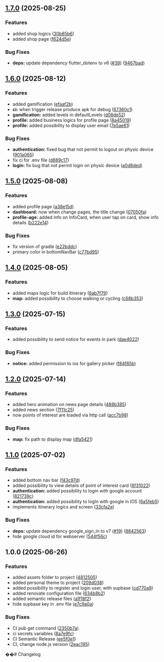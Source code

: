 ## [1.7.0](https://github.com/AlexTesta00/Discover/compare/v1.6.0...v1.7.0) (2025-08-25)

### Features

* added shop logics ([30b85b6](https://github.com/AlexTesta00/Discover/commit/30b85b655e46b4ad27c10bcb940bad3db1e7c530))
* added shop page ([f624d5e](https://github.com/AlexTesta00/Discover/commit/f624d5e9443147108fa8142052becc46de498dda))

### Bug Fixes

* **deps:** update dependency flutter_dotenv to v6 ([#39](https://github.com/AlexTesta00/Discover/issues/39)) ([9467bad](https://github.com/AlexTesta00/Discover/commit/9467bad79c714dfdfd7c2919dea3c8c4ec7c2df9))

## [1.6.0](https://github.com/AlexTesta00/Discover/compare/v1.5.0...v1.6.0) (2025-08-12)

### Features

* added gamification ([efaaf2b](https://github.com/AlexTesta00/Discover/commit/efaaf2b82b211247d53f2ddfa7944118c76fda48))
* **ci:** when trigger release produce apk for debug ([67360c1](https://github.com/AlexTesta00/Discover/commit/67360c145d68b40bce40bce35fb36468bd6028d3))
* **gamification:** added levels in defaultLevels ([d08de52](https://github.com/AlexTesta00/Discover/commit/d08de52de051d75889f1d52061a53ea14c462521))
* **profile:** added business logics for profile page ([8a45019](https://github.com/AlexTesta00/Discover/commit/8a4501977e3f053684a49ec4599e1102f06d7a23))
* **profile:** added possibility to display user email ([7e5ae61](https://github.com/AlexTesta00/Discover/commit/7e5ae61a690b9ae38a30b7b36b2a652e99f9d3ee))

### Bug Fixes

* **authentication:** fixed bug that not permit to logout on physic device ([901a065](https://github.com/AlexTesta00/Discover/commit/901a065c72836f2ebe0f705a82b380363e56f148))
* fix ci for .env file ([d889c17](https://github.com/AlexTesta00/Discover/commit/d889c17d9013b3d5f718b71ac1cf1359fff24954))
* **login:** fix bug that not permit login on physic device ([a0d8ded](https://github.com/AlexTesta00/Discover/commit/a0d8ded65664883d8e40bb7c63d62642d8b6b380))

## [1.5.0](https://github.com/AlexTesta00/Discover/compare/v1.4.0...v1.5.0) (2025-08-08)

### Features

* added profile page ([a38e15d](https://github.com/AlexTesta00/Discover/commit/a38e15dbadf0fc58c005bcb404057d1da8827a78))
* **dashboard:** now when change pages, the title change ([07050fa](https://github.com/AlexTesta00/Discover/commit/07050faffa105b78397e96df67ab91f98ff9d9a8))
* **profile-age:** added info on InfoCard, when user tap on card, show info details ([b222e14](https://github.com/AlexTesta00/Discover/commit/b222e14173a6ce2ab12f62f1f1d7c993e8ccf21b))

### Bug Fixes

* fix version of gradle ([e22bddc](https://github.com/AlexTesta00/Discover/commit/e22bddc19ce62fd0e7658055d2a2f96fead16347))
* primary color in bottomNavBar ([c77bd95](https://github.com/AlexTesta00/Discover/commit/c77bd95a8d6c3a9575425441060bf86269b731f6))

## [1.4.0](https://github.com/AlexTesta00/Discover/compare/v1.3.0...v1.4.0) (2025-08-05)

### Features

* added maps logic for build itinerary ([6ab7f79](https://github.com/AlexTesta00/Discover/commit/6ab7f793703c7aa26d294c34a4847c22b8146b67))
* **map:** added possibility to choose walking or cycling ([c68b353](https://github.com/AlexTesta00/Discover/commit/c68b35391192cedca2561888389296c2961a8510))

## [1.3.0](https://github.com/AlexTesta00/Discover/compare/v1.2.0...v1.3.0) (2025-07-15)

### Features

* added possibility to send notice for events in park ([dae4022](https://github.com/AlexTesta00/Discover/commit/dae4022d80f0e50463f10e13f7b9080f96a17895))

### Bug Fixes

* **notice:** added permission to ios for gallery picker ([f84f85b](https://github.com/AlexTesta00/Discover/commit/f84f85b262e62de13c40d1c2e4aa097b30d05ad7))

## [1.2.0](https://github.com/AlexTesta00/Discover/compare/v1.1.0...v1.2.0) (2025-07-14)

### Features

* added hero animation on news page details ([488b385](https://github.com/AlexTesta00/Discover/commit/488b3850a9ca3255ba2227757bed95f6266bea42))
* added news section ([7f11c25](https://github.com/AlexTesta00/Discover/commit/7f11c25d7489cce6694a38032ae01501d21d0d04))
* now points of interest are loaded via http call ([acc7b98](https://github.com/AlexTesta00/Discover/commit/acc7b98099b73190535225b86c25186d6529c5e0))

### Bug Fixes

* **map:** fix path to display map ([dfa5421](https://github.com/AlexTesta00/Discover/commit/dfa5421e6d32418ba09ccf64a4d249d95776e342))

## [1.1.0](https://github.com/AlexTesta00/Discover/compare/v1.0.0...v1.1.0) (2025-07-02)

### Features

* added bottom nav bar ([f43c97d](https://github.com/AlexTesta00/Discover/commit/f43c97d58dbc6eec3ecc9abd25112f2980bb98fe))
* added possibility to view details of point of interest card ([6f31022](https://github.com/AlexTesta00/Discover/commit/6f31022b227a393cbee2b5ae6ea6f1993729c8a9))
* **authentication:** added possibility to login with google account ([821739c](https://github.com/AlexTesta00/Discover/commit/821739c521c6cd4541eecfb8057b60cd01fb3538))
* **authentication:** added possibility to logIn with google in IOS ([6a5feb5](https://github.com/AlexTesta00/Discover/commit/6a5feb566ceff39937ab83e79cdfbd15f7833c0c))
* implements itinerary logics and screen ([33cfa2e](https://github.com/AlexTesta00/Discover/commit/33cfa2e0e6d0242e7fc62a293c9df1944266e125))

### Bug Fixes

* **deps:** update dependency google_sign_in to v7 ([#19](https://github.com/AlexTesta00/Discover/issues/19)) ([8842563](https://github.com/AlexTesta00/Discover/commit/8842563e84e8a87eeb71caaed81ec263ad35cb5a))
* hide google cloud id for webserver ([544f56c](https://github.com/AlexTesta00/Discover/commit/544f56c1c8d28a38b339740dc2080dfdbdab9711))

## 1.0.0 (2025-06-26)

### Features

* added assets folder to project ([4812505](https://github.com/AlexTesta00/Discover/commit/4812505c8513dcaa6e6fc191b78810161414e185))
* added personal theme to project ([209d038](https://github.com/AlexTesta00/Discover/commit/209d038511b9578aaa6f8a76d6eb39b9f95cda4c))
* added possibility to register and login user, with supbase ([cd770a9](https://github.com/AlexTesta00/Discover/commit/cd770a9f2f0ad48b635b36e7852031269c67a1e7))
* added renovate configuration file ([634b8b2](https://github.com/AlexTesta00/Discover/commit/634b8b296ebb5d5efe8ef7edef3762527bf082ef))
* added semantic release files ([a1f18f2](https://github.com/AlexTesta00/Discover/commit/a1f18f25758316c7b3ffc76ddbe808ab86520cf6))
* hide supbase key in .env file ([e7c9a0a](https://github.com/AlexTesta00/Discover/commit/e7c9a0a82bbbb0eb8691fcb057169ac5778750f0))

### Bug Fixes

* CI pub get command ([2350b7a](https://github.com/AlexTesta00/Discover/commit/2350b7a50a0ae9488a7a5f30e2766d3a4f6916cf))
* ci secrets variables ([8a7e9fc](https://github.com/AlexTesta00/Discover/commit/8a7e9fc299cc911abb2c40c574ced817ddd34a59))
* CI Semantic Release ([ee5f0e1](https://github.com/AlexTesta00/Discover/commit/ee5f0e11d75681c29c10c55e7491178c6e461d43))
* CI, change node.js version ([2eac195](https://github.com/AlexTesta00/Discover/commit/2eac195c31d7594d58d207f2d4dac913b31b1172))

��#   C h a n g e l o g  
 
